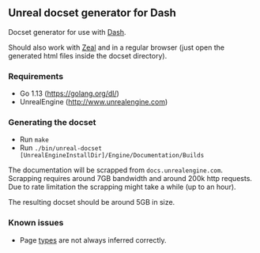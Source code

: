 ## Unreal docset generator for Dash

Docset generator for use with [Dash](https://kapeli.com/dash).

Should also work with [Zeal](https://zealdocs.org) and in a regular browser (just open the generated html files inside the docset directory).

### Requirements

* Go 1.13 (https://golang.org/dl/)
* UnrealEngine (http://www.unrealengine.com)

### Generating the docset

* Run `make`
* Run `./bin/unreal-docset [UnrealEngineInstallDir]/Engine/Documentation/Builds`

The documentation will be scrapped from `docs.unrealengine.com`.
Scrapping requires around 7GB bandwidth and around 200k http requests.
Due to rate limitation the scrapping might take a while (up to an hour).

The resulting docset should be around 5GB in size.

### Known issues

* Page [types](https://kapeli.com/docsets#supportedentrytypes) are not always inferred correctly.

